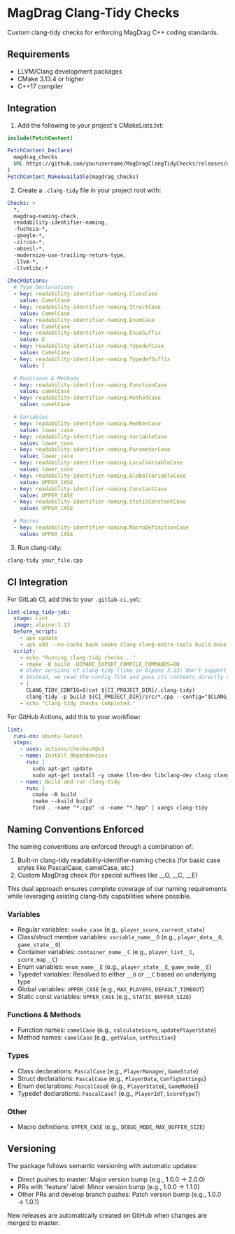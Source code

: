 # MagDrag Clang-Tidy Checks

Custom clang-tidy checks for enforcing MagDrag C++ coding standards.

## Requirements

- LLVM/Clang development packages
- CMake 3.13.4 or higher
- C++17 compiler

## Integration

1. Add the following to your project's CMakeLists.txt:

```cmake
include(FetchContent)

FetchContent_Declare(
  magdrag_checks
  URL https://github.com/yourusername/MagDragClangTidyChecks/releases/download/v1.0.0/magdrag-checks.tar.gz
)
FetchContent_MakeAvailable(magdrag_checks)
```

2. Create a `.clang-tidy` file in your project root with:
```yaml
Checks: >
  *,
  magdrag-naming-check,
  readability-identifier-naming,
  -fuchsia-*,
  -google-*,
  -zircon-*,
  -abseil-*,
  -modernize-use-trailing-return-type,
  -llvm-*,
  -llvmlibc-*

CheckOptions:
  # Type Declarations
  - key: readability-identifier-naming.ClassCase
    value: CamelCase
  - key: readability-identifier-naming.StructCase
    value: CamelCase
  - key: readability-identifier-naming.EnumCase
    value: CamelCase
  - key: readability-identifier-naming.EnumSuffix
    value: E
  - key: readability-identifier-naming.TypedefCase
    value: CamelCase
  - key: readability-identifier-naming.TypedefSuffix
    value: T

  # Functions & Methods
  - key: readability-identifier-naming.FunctionCase
    value: camelCase
  - key: readability-identifier-naming.MethodCase
    value: camelCase

  # Variables
  - key: readability-identifier-naming.MemberCase
    value: lower_case
  - key: readability-identifier-naming.VariableCase
    value: lower_case
  - key: readability-identifier-naming.ParameterCase
    value: lower_case
  - key: readability-identifier-naming.LocalVariableCase
    value: lower_case
  - key: readability-identifier-naming.GlobalVariableCase
    value: UPPER_CASE
  - key: readability-identifier-naming.ConstantCase
    value: UPPER_CASE
  - key: readability-identifier-naming.StaticConstantCase
    value: UPPER_CASE

  # Macros
  - key: readability-identifier-naming.MacroDefinitionCase
    value: UPPER_CASE
```

3. Run clang-tidy:
```bash
clang-tidy your_file.cpp
```

## CI Integration

For GitLab CI, add this to your `.gitlab-ci.yml`:

```yaml
lint-clang_tidy-job:
  stage: Lint
  image: alpine:3.13
  before_script:
    - apk update
    - apk add --no-cache bash cmake clang clang-extra-tools build-base gcc g++ musl-dev
  script:
    - echo "Running clang-tidy checks..."
    - cmake -B build -DCMAKE_EXPORT_COMPILE_COMMANDS=ON
    # Older versions of clang-tidy (like in Alpine 3.13) don't support --config-file
    # Instead, we read the config file and pass its contents directly via --config
    - |
      CLANG_TIDY_CONFIG=$(cat ${CI_PROJECT_DIR}/.clang-tidy)
      clang-tidy -p build ${CI_PROJECT_DIR}/src/*.cpp --config="$CLANG_TIDY_CONFIG"
    - echo "Clang-tidy checks completed."
```

For GitHub Actions, add this to your workflow:

```yaml
lint:
  runs-on: ubuntu-latest
  steps:
    - uses: actions/checkout@v3
    - name: Install dependencies
      run: |
        sudo apt-get update
        sudo apt-get install -y cmake llvm-dev libclang-dev clang clang-tidy
    - name: Build and run clang-tidy
      run: |
        cmake -B build
        cmake --build build
        find . -name "*.cpp" -o -name "*.hpp" | xargs clang-tidy
```
## Naming Conventions Enforced
The naming conventions are enforced through a combination of:
1. Built-in clang-tidy readability-identifier-naming checks (for basic case styles like PascalCase, camelCase, etc.)
2. Custom MagDrag check (for special suffixes like __O, __C, __E)

This dual approach ensures complete coverage of our naming requirements while leveraging existing clang-tidy capabilities where possible.

### Variables
- Regular variables: `snake_case` (e.g., `player_score`, `current_state`)
- Class/struct member variables: `variable_name__O` (e.g., `player_data__O`, `game_state__O`)
- Container variables: `container_name__C` (e.g., `player_list__C`, `score_map__C`)
- Enum variables: `enum_name__E` (e.g., `player_state__E`, `game_mode__E`)
- Typedef variables: Resolved to either `__O` or `__C` based on underlying type
- Global variables: `UPPER_CASE` (e.g., `MAX_PLAYERS`, `DEFAULT_TIMEOUT`)
- Static const variables: `UPPER_CASE` (e.g., `STATIC_BUFFER_SIZE`)

### Functions & Methods
- Function names: `camelCase` (e.g., `calculateScore`, `updatePlayerState`)
- Method names: `camelCase` (e.g., `getValue`, `setPosition`)

### Types
- Class declarations: `PascalCase` (e.g., `PlayerManager`, `GameState`)
- Struct declarations: `PascalCase` (e.g., `PlayerData`, `ConfigSettings`)
- Enum declarations: `PascalCaseE` (e.g., `PlayerStateE`, `GameModeE`)
- Typedef declarations: `PascalCaseT` (e.g., `PlayerIdT`, `ScoreTypeT`)

### Other
- Macro definitions: `UPPER_CASE` (e.g., `DEBUG_MODE`, `MAX_BUFFER_SIZE`)

## Versioning

The package follows semantic versioning with automatic updates:

- Direct pushes to master: Major version bump (e.g., 1.0.0 → 2.0.0)
- PRs with 'feature' label: Minor version bump (e.g., 1.0.0 → 1.1.0)
- Other PRs and develop branch pushes: Patch version bump (e.g., 1.0.0 → 1.0.1)

New releases are automatically created on GitHub when changes are merged to master.